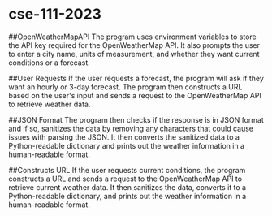 # cse-111-2023
##OpenWeatherMapAPI
The program uses environment variables to store the API key required for the OpenWeatherMap API. It also prompts the user to enter a city name, units of measurement, and whether they want current conditions or a forecast.

##User Requests
If the user requests a forecast, the program will ask if they want an hourly or 3-day forecast. The program then constructs a URL based on the user's input and sends a request to the OpenWeatherMap API to retrieve weather data.

##JSON Format
The program then checks if the response is in JSON format and if so, sanitizes the data by removing any characters that could cause issues with parsing the JSON. It then converts the sanitized data to a Python-readable dictionary and prints out the weather information in a human-readable format.

##Constructs URL
If the user requests current conditions, the program constructs a URL and sends a request to the OpenWeatherMap API to retrieve current weather data. It then sanitizes the data, converts it to a Python-readable dictionary, and prints out the weather information in a human-readable format.
